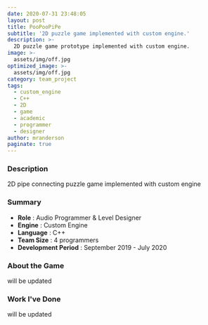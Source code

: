 ```yaml
---
date: 2020-07-31 23:48:05
layout: post
title: PooPooPiPe
subtitle: '2D puzzle game implemented with custom engine.'
description: >-
  2D puzzle game prototype implemented with custom engine.
image: >-
  assets/img/off.jpg
optimized_image: >-
  assets/img/off.jpg
category: team_project
tags:
  - custom_engine
  - C++
  - 2D
  - game
  - academic
  - programmer
  - designer
author: mranderson
paginate: true
---
```


### Description
2D pipe connecting puzzle game implemented with custom engine

### Summary
* **Role** :  Audio Programmer & Level Designer
* **Engine** : Custom Engine
* **Language** : C++
* **Team Size** : 4 programmers 
* **Development Period** : September 2019 - July 2020


### About the Game
will be updated

### Work I've Done
will be updated
